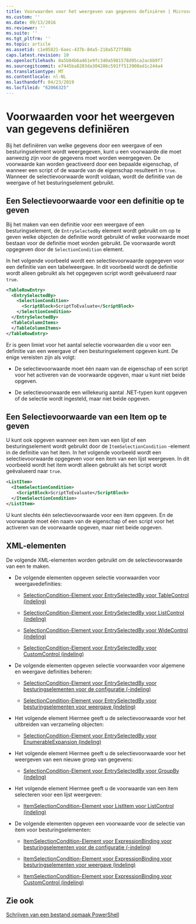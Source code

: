 ```yaml
---
title: Voorwaarden voor het weergeven van gegevens definiëren | Microsoft Docs
ms.custom: ''
ms.date: 09/13/2016
ms.reviewer: ''
ms.suite: ''
ms.tgt_pltfrm: ''
ms.topic: article
ms.assetid: c1e05821-6aec-437b-84a5-218a5727f88b
caps.latest.revision: 10
ms.openlocfilehash: 8a5b84b6a461e9fc340a5981578d95ca2ac6b9f7
ms.sourcegitcommit: e7445ba8203da304286c591ff513900ad1c244a4
ms.translationtype: MT
ms.contentlocale: nl-NL
ms.lasthandoff: 04/23/2019
ms.locfileid: "62066325"
---
```

# <a name="defining-conditions-for-displaying-data"></a>Voorwaarden voor het weergeven van gegevens definiëren

Bij het definiëren van welke gegevens door een weergave of een besturingselement wordt weergegeven, kunt u een voorwaarde die moet aanwezig zijn voor de gegevens moet worden weergegeven. De voorwaarde kan worden geactiveerd door een bepaalde eigenschap, of wanneer een script of de waarde van de eigenschap resulteert in `true`. Wanneer de selectievoorwaarde wordt voldaan, wordt de definitie van de weergave of het besturingselement gebruikt.

## <a name="specifying-a-selection-condition-for-a-definition"></a>Een Selectievoorwaarde voor een definitie op te geven

Bij het maken van een definitie voor een weergave of een besturingselement, de `EntrySelectedBy` element wordt gebruikt om op te geven welke objecten de definitie wordt gebruikt of welke voorwaarde moet bestaan voor de definitie moet worden gebruikt. De voorwaarde wordt opgegeven door de `SelectionCondition` element.

In het volgende voorbeeld wordt een selectievoorwaarde opgegeven voor een definitie van een tabelweergave. In dit voorbeeld wordt de definitie wordt alleen gebruikt als het opgegeven script wordt geëvalueerd naar `true`.

```xml
<TableRowEntry>
  <EntrySelectedBy>
    <SelectionCondition>
      <ScriptBlock>ScriptToEvaluate</ScriptBlock>
    </SelectionCondition>
  </EntrySelectedBy>
  <TableColumnItems>
  </TableColumnItems>
</TableRowEntry>

```

Er is geen limiet voor het aantal selectie voorwaarden die u voor een definitie van een weergave of een besturingselement opgeven kunt. De enige vereisten zijn als volgt:

- De selectievoorwaarde moet één naam van de eigenschap of een script voor het activeren van de voorwaarde opgeven, maar u kunt niet beide opgeven.

- De selectievoorwaarde een willekeurig aantal .NET-typen kunt opgeven of de selectie wordt ingesteld, maar niet beide opgeven.

## <a name="specifying-a-selection-condition-for-an-item"></a>Een Selectievoorwaarde van een Item op te geven

U kunt ook opgeven wanneer een item van een lijst of een besturingselement wordt gebruikt door de `ItemSelectionCondition` -element in de definitie van het item. In het volgende voorbeeld wordt een selectievoorwaarde opgegeven voor een item van een lijst weergeven. In dit voorbeeld wordt het item wordt alleen gebruikt als het script wordt geëvalueerd naar `true`.

```xml
<ListItem>
  <ItemSelectionCondition>
    <ScriptBlock>ScriptToEvaluate</ScriptBlock>
  </ItemSelectionCondition>
</ListItem>

```

U kunt slechts één selectievoorwaarde voor een item opgeven. En de voorwaarde moet één naam van de eigenschap of een script voor het activeren van de voorwaarde opgeven, maar niet beide opgeven.

## <a name="xml-elements"></a>XML-elementen

 De volgende XML-elementen worden gebruikt om de selectievoorwaarde van een te maken.

- De volgende elementen opgeven selectie voorwaarden voor weergavedefinities:

    - [SelectionCondition-Element voor EntrySelectedBy voor TableControl (indeling)](./selectioncondition-element-for-entryselectedby-for-tablecontrol-format.md)

    - [SelectionCondition-Element voor EntrySelectedBy voor ListControl (indeling)](./selectioncondition-element-for-entryselectedby-for-listcontrol-format.md)

    - [SelectionCondition-Element voor EntrySelectedBy voor WideControl (indeling)](./selectioncondition-element-for-entryselectedby-for-widecontrol-format.md)

    - [SelectionCondition-Element voor EntrySelectedBy voor CustomControl (indeling)](./selectioncondition-element-for-entryselectedby-for-customcontrol-format.md)

- De volgende elementen opgeven selectie voorwaarden voor algemene en weergave definities beheren:

    - [SelectionCondition-Element voor EntrySelectedBy voor besturingselementen voor de configuratie (-indeling)](./selectioncondition-element-for-entryselectedby-for-controls-for-configuration-format.md)

    - [SelectionCondition-Element voor EntrySelectedBy voor besturingselementen voor weergave (indeling)](./selectioncondition-element-for-entryselectedby-for-controls-for-view-format.md)

- Het volgende element Hiermee geeft u de selectievoorwaarde voor het uitbreiden van verzameling objecten:

    - [SelectionCondition-Element voor EntrySelectedBy voor EnumerableExpansion (indeling)](./selectioncondition-element-for-entryselectedby-for-enumerableexpansion-format.md)

- Het volgende element Hiermee geeft u de selectievoorwaarde voor het weergeven van een nieuwe groep van gegevens:

    - [SelectionCondition-Element voor EntrySelectedBy voor GroupBy (indeling)](./selectioncondition-element-for-entryselectedby-for-groupby-format.md)

- Het volgende element Hiermee geeft u de voorwaarde van een item selecteren voor een lijst weergeven:

    - [ItemSelectionCondition-Element voor ListItem voor ListControl (indeling)](./itemselectioncondition-element-for-listitem-for-listcontrol-format.md)

- De volgende elementen opgeven een voorwaarde voor de selectie van item voor besturingselementen:

    - [ItemSelectionCondition-Element voor ExpressionBinding voor besturingselementen voor de configuratie (-indeling)](./itemselectioncondition-element-for-expressionbinding-for-controls-for-configuration-format.md)

    - [ItemSelectionCondition-Element voor ExpressionBinding voor besturingselementen voor weergave (indeling)](./itemselectioncondition-element-for-expressionbinding-for-controls-for-view-format.md)

    - [ItemSelectionCondition-Element voor ExpressionBinding voor CustomControl (indeling)](./itemselectioncondition-element-for-expressionbinding-for-customcontrol-format.md)

## <a name="see-also"></a>Zie ook

[Schrijven van een bestand opmaak PowerShell](./writing-a-powershell-formatting-file.md)
